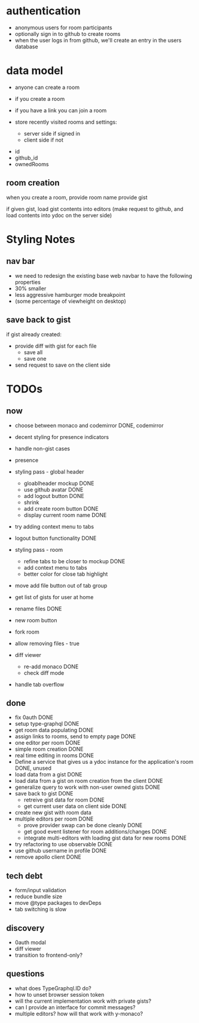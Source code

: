 # authentication

- anonymous users for room participants
- optionally sign in to github to create rooms
- when the user logs in from github, we'll create an entry in the users database

# data model

- anyone can create a room
- if you create a room

- if you have a link you can join a room

- store recently visited rooms and settings:

  - server side if signed in
  - client side if not

* id
* github_id
* ownedRooms

## room creation

when you create a room,
provide room name
provide gist

if given gist, load gist contents into editors
(make request to github, and load contents into ydoc on the server side)

# Styling Notes

## nav bar

- we need to redesign the existing base web navbar to have the following properties
- 30% smaller
- less aggressive hamburger mode breakpoint
- (some percentage of viewheight on desktop)

## save back to gist

if gist already created:

- provide diff with gist for each file
  - save all
  - save one
- send request to save on the client side

# TODOs

## now

- choose between monaco and codemirror DONE, codemirror
- decent styling for presence indicators
- handle non-gist cases
- presence
- styling pass - global header

  - gloablheader mockup DONE
  - use github avatar DONE
  - add logout button DONE
  - shrink
  - add create room button DONE
  - display current room name DONE

- try adding context menu to tabs

- logout button functionality DONE
- styling pass - room

  - refine tabs to be closer to mockup DONE
  - add context menu to tabs
  - better color for close tab highlight

- move add file button out of tab group
- get list of gists for user at home
- rename files DONE
- new room button
- fork room
- allow removing files - true
- diff viewer
  - re-add monaco DONE
  - check diff mode
- handle tab overflow

## done

- fix 0auth DONE
- setup type-graphql DONE
- get room data populating DONE
- assign links to rooms, send to empty page DONE
- one editor per room DONE
- simple room creation DONE
- real time editing in rooms DONE
- Define a service that gives us a ydoc instance for the application's room DONE, unused
- load data from a gist DONE
- load data from a gist on room creation from the client DONE
- generalize query to work with non-user owned gists DONE
- save back to gist DONE
  - retreive gist data for room DONE
  - get current user data on client side DONE
- create new gist with room data
- multiple editors per room DONE
  - prove provider swap can be done cleanly DONE
  - get good event listener for room additions/changes DONE
  - integrate multi-editors with loading gist data for new rooms DONE
- try refactoring to use observable DONE
- use github username in profile DONE
- remove apollo client DONE

## tech debt

- form/input validation
- reduce bundle size
- move @type packages to devDeps
- tab switching is slow

## discovery

- 0auth modal
- diff viewer
- transition to frontend-only?

## questions

- what does TypeGraphql.ID do?
- how to unset browser session token
- will the current implementation work with private gists?
- can I provide an interface for commit messages?
- multiple editors? how will that work with y-monaco?

